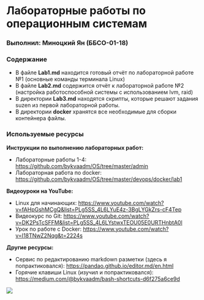 # Лабораторные работы по операционным системам
### Выполнил: Миноцкий Ян (ББСО-01-18)
### Содержание
- В файле **Lab1.md** находится готовый отчёт по лабораторной работе №1 (основные команды терминала Linux)
- В файле **Lab2.md** содержится отчёт к лабораторной работе №2 (настройка работоспособной системы с использованием lvm, raid)
- В директории **Lab3.md** находятся скрипты, которые решают задания suzen из первой лабораторной работы.
- В директории **docker** хранятся все необходимые для сборки контейнера файлы.

### Используемые ресурсы
**Инструкции по выполнению лабораторных работ:**
- Лабораторные работы 1-4: https://github.com/bykvaadm/OS/tree/master/admin
- Лабораторная работа по docker: https://github.com/bykvaadm/OS/tree/master/devops/docker/lab1

**Видеоуроки на YouTube:**
- Linux для начинающих: https://www.youtube.com/watch?v=fAHpGshMCgQ&list=PLg5SS_4L6LYuE4z-3BgLYGkZrs-cF4Tep
- Видеокурс по Git: https://www.youtube.com/watch?v=DK2PsTcSFFM&list=PLg5SS_4L6LYstwxTEOU05E0URTHnbtA0l
- Урок по работе с Docker: https://www.youtube.com/watch?v=I18TNwZ2Nqg&t=2224s

**Другие ресурсы:**
- Сервис по редактированию markdown разметки (здесь я попрактиковался): https://pandao.github.io/editor.md/en.html
- Горячие клавиши Linux (изучил и попрактиковался): https://medium.com/@bykvaadm/bash-shortcuts-d6f275a6ce9d

[![](https://github.com/Yan-Minotskiy/labOS/screenshot/image.png)]()
